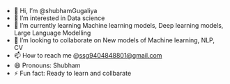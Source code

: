 - 👋 Hi, I’m @shubhamGugaliya
- 👀 I’m interested in Data science
- 🌱 I’m currently learning Machine learning models, Deep learning models, Large Language Modelling
- 💞️ I’m looking to collaborate on New models of Machine learning, NLP, CV
- 📫 How to reach me @ssg9404848801@gmail.com
- 😄 Pronouns: Shubham
- ⚡ Fun fact: Ready to learn and collbarate

<!---
shubhamGugaliya/shubhamGugaliya is a ✨ special ✨ repository because its `README.md` (this file) appears on your GitHub profile.
You can click the Preview link to take a look at your changes.
--->
